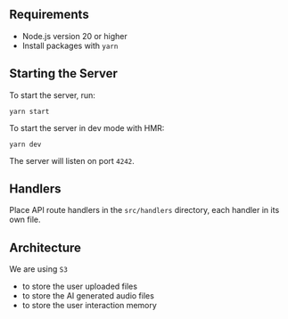 ## Requirements

- Node.js version 20 or higher
- Install packages with `yarn`

## Starting the Server

To start the server, run:

`yarn start`

To start the server in dev mode with HMR:

`yarn dev`

The server will listen on port `4242`.

## Handlers

Place API route handlers in the `src/handlers` directory, each handler in its own file.

## Architecture

We are using `S3`

- to store the user uploaded files
- to store the AI generated audio files
- to store the user interaction memory
